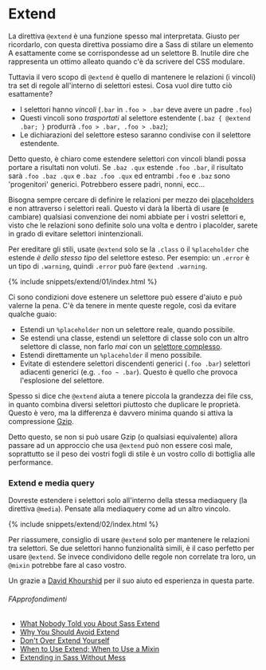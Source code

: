 
# Extend

La direttiva `@extend` è una funzione spesso mal interpretata. Giusto per ricordarlo, con questa direttiva possiamo dire a Sass di stilare un elemento A esattamente come se corrispondesse ad un selettore B. Inutile dire che rappresenta un ottimo alleato quando c'è da scrivere del CSS modulare.

Tuttavia il vero scopo di `@extend` è quello di mantenere le relazioni (i vincoli) tra set di regole all'interno di selettori estesi. Cosa vuol dire tutto ciò esattamente?

- I selettori hanno *vincoli* (`.bar` in `.foo > .bar` deve avere un padre `.foo`)
- Questi vincoli sono *trasportati* al selettore estendente (`.baz { @extend .bar; }` produrrà `.foo > .bar, .foo > .baz`);
- Le dichiarazioni del selettore esteso saranno condivise con il selettore estendente.

Detto questo, è chiaro come estendere selettori con vincoli blandi possa portare a risultati non voluti. Se `.baz .qux` estende `.foo .bar`, il risultato sarà `.foo .baz .qux` e `.baz .foo .qux` ed entrambi `.foo` e `.baz` sono 'progenitori' generici. Potrebbero essere padri, nonni, ecc...

Bisogna sempre cercare di definire le relazioni per mezzo dei [placeholders](http://www.sitepoint.com/sass-reference/placeholders/) e non attraverso i selettori reali. Questo vi darà la libertà di usare (e cambiare) qualsiasi convenzione dei nomi abbiate per i vostri selettori e, visto che le relazioni sono definite solo una volta e dentro i placolder, sarete in grado di evitare selettori inintenzionali.

Per ereditare gli stili, usate `@extend` solo se la `.class` o il `%placeholder` che estende  _è dello stesso tipo_ del selettore esteso. Per esempio: un `.error` è un tipo di `.warning`, quindi `.error` può fare `@extend .warning`.

{% include snippets/extend/01/index.html %}

Ci sono condizioni dove estenere un selettore può essere d'aiuto e può valerne la pena. C'è da tenere in mente queste regole, così da evitare qualche guaio:

* Estendi un `%placeholder` non un selettore reale, quando possibile.
* Se estendi una classe, estendi un selettore di classe solo con un altro selettore di classe, non farlo _mai_ con un [selettore complesso](http://www.w3.org/TR/selectors4/#syntax).
* Estendi direttamente un `%placeholder` il meno possibile.
* Evitate di estendere selettori discendenti generici (`.foo .bar`) selettori adiacenti generici (e.g. `.foo ~ .bar`). Questo è quello che provoca l'esplosione del selettore.

<div class="note">
  <p>Spesso si dice che <code>@extend</code> aiuta a tenere piccola la grandezza dei file css, in quanto combina diversi selettori piuttosto che duplicare le proprietà. Questo è vero, ma la differenza è davvero minima quando si attiva la compressione <a href="http://en.wikipedia.org/wiki/Gzip">Gzip</a>.</p>
  <p>Detto questo, se non si può usare Gzip (o qualsiasi equivalente) allora passare ad un approccio che usa <code>@extend</code> può non essere così male, soprattutto se il peso dei vostri fogli di stile è un vostro collo di bottiglia alle performance.</p>
</div>

### Extend e media query

Dovreste estendere i selettori solo all'interno della stessa mediaquery (la direttiva `@media`). Pensate alla mediaquery come ad un altro vincolo.

{% include snippets/extend/02/index.html %}

Per riassumere, consiglio di usare `@extend` solo per mantenere le relazioni tra selettori. Se due selettori hanno funzionalità simili, è il caso perfetto per usare `@extend`. Se invece condividono delle regole non correlate tra loro, un `@mixin` potrebbe fare al caso vostro.

<div class="note">
  <p>Un grazie a <a href="https://twitter.com/davidkpiano">David Khourshid</a> per il suo aiuto ed esperienza in questa parte.</p>
</div>

###### FApprofondimenti

* [What Nobody Told you About Sass Extend](http://www.sitepoint.com/sass-extend-nobody-told-you/)
* [Why You Should Avoid Extend](http://www.sitepoint.com/avoid-sass-extend/)
* [Don't Over Extend Yourself](http://pressupinc.com/blog/2014/11/dont-overextend-yourself-in-sass/)
* [When to Use Extend; When to Use a Mixin](http://csswizardry.com/2014/11/when-to-use-extend-when-to-use-a-mixin/)
* [Extending in Sass Without Mess](http://www.smashingmagazine.com/2015/05/04/extending-in-sass-without-mess/)

